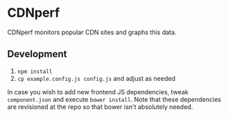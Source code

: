 # CDNperf

CDNperf monitors popular CDN sites and graphs this data.

## Development

1. `npm install`
2. `cp example.config.js config.js` and adjust as needed

In case you wish to add new frontend JS dependencies, tweak `component.json` and execute `bower install`. Note that these dependencies are revisioned at the repo so that bower isn't absolutely needed.
